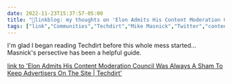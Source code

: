 ```yaml
---
date: 2022-11-23T15:37:57-05:00
title: "🔗linkblog: my thoughts on 'Elon Admits His Content Moderation Council Was Always A Sham To Keep Advertisers On The Site | Techdirt'"
tags: ["link","Communities","Techdirt","Mike Masnick","Twitter","content moderation"]
---
```

I'm glad I began reading Techdirt before this whole mess started... Masnick's persective has been a helpful guide.  
 

[link to 'Elon Admits His Content Moderation Council Was Always A Sham To Keep Advertisers On The Site | Techdirt'](https://www.techdirt.com/2022/11/23/elon-admits-his-content-moderation-council-was-always-a-charade-to-hopefully-bring-advertisers-back/)
